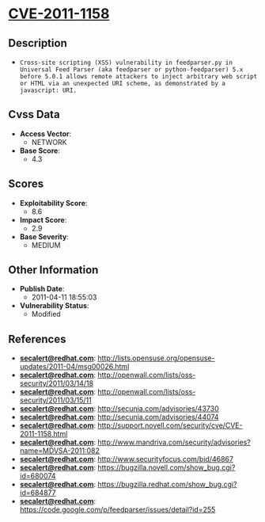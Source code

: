
# [CVE-2011-1158](http://lists.opensuse.org/opensuse-updates/2011-04/msg00026.html)

## Description

- `Cross-site scripting (XSS) vulnerability in feedparser.py in Universal Feed Parser (aka feedparser or python-feedparser) 5.x before 5.0.1 allows remote attackers to inject arbitrary web script or HTML via an unexpected URI scheme, as demonstrated by a javascript: URI.`

## Cvss Data

- **Access Vector**:
  - NETWORK
- **Base Score**:
  - 4.3

## Scores

- **Exploitability Score**:
  - 8.6
- **Impact Score**:
  - 2.9
- **Base Severity**:
  - MEDIUM

## Other Information

- **Publish Date**:
  - 2011-04-11 18:55:03
- **Vulnerability Status**:
  - Modified

## References

- **secalert@redhat.com**: http://lists.opensuse.org/opensuse-updates/2011-04/msg00026.html
- **secalert@redhat.com**: http://openwall.com/lists/oss-security/2011/03/14/18
- **secalert@redhat.com**: http://openwall.com/lists/oss-security/2011/03/15/11
- **secalert@redhat.com**: http://secunia.com/advisories/43730
- **secalert@redhat.com**: http://secunia.com/advisories/44074
- **secalert@redhat.com**: http://support.novell.com/security/cve/CVE-2011-1158.html
- **secalert@redhat.com**: http://www.mandriva.com/security/advisories?name=MDVSA-2011:082
- **secalert@redhat.com**: http://www.securityfocus.com/bid/46867
- **secalert@redhat.com**: https://bugzilla.novell.com/show_bug.cgi?id=680074
- **secalert@redhat.com**: https://bugzilla.redhat.com/show_bug.cgi?id=684877
- **secalert@redhat.com**: https://code.google.com/p/feedparser/issues/detail?id=255
